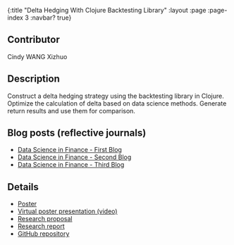 {:title "Delta Hedging With Clojure Backtesting Library"
 :layout :page
 :page-index 3
 :navbar? true}

## Contributor
Cindy WANG Xizhuo

## Description
Construct a delta hedging strategy using the backtesting library in Clojure. Optimize the calculation of delta based on data science methods. Generate return results and use them for comparison.

## Blog posts (reflective journals)
- [Data Science in Finance - First Blog](/posts-output/2021-11-21-Blog-Post-Cindy-WANG-Xizhuo/2021-11-21-Blog-Post-Cindy-WANG-Xizhuo)
- [Data Science in Finance - Second Blog](/posts-output/2022-01-17-Blog-Post-Cindy-WANG-Xizhuo/2022-01-17-Blog-Post-Cindy-WANG-Xizhuo)
- [Data Science in Finance - Third Blog](/posts-output/2022-02-09-Blog-Post-Cindy-WANG-Xizhuo/2022-02-09-Blog-Post-Cindy-WANG-Xizhuo)

## Details
- [Poster](/pdf/Poster-Cindy-WANG-Xizhuo.pdf)
- [Virtual poster presentation (video)](/mp4/Presentation-Cindy-WANG-Xizhuo.mp4)
- [Research proposal](/pdf/Proposal-Cindy-WANG-Xizhuo.pdf)
- [Research report](/pdf/Report-Cindy-WANG-Xizhuo.pdf)
- [GitHub repository](https://github.com/clojure-finance/HKU-TDLEG-backtesting-strategies-clojure)